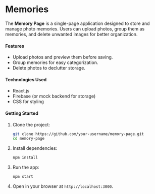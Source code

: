 # Memories

The **Memory Page** is a single-page application designed to store and manage photo memories. Users can upload photos, group them as memories, and delete unwanted images for better organization.  

#### Features  
- Upload photos and preview them before saving.  
- Group memories for easy categorization.  
- Delete photos to declutter storage.  

#### Technologies Used  
- React.js  
- Firebase (or mock backend for storage)  
- CSS for styling  

#### Getting Started  
1. Clone the project:  
   ```bash  
   git clone https://github.com/your-username/memory-page.git  
   cd memory-page  
   ```  
2. Install dependencies:  
   ```bash  
   npm install  
   ```  
3. Run the app:  
   ```bash  
   npm start  
   ```  
4. Open in your browser at `http://localhost:3000`.  
